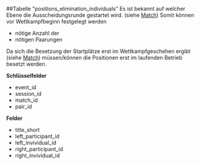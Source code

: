 ##Tabelle "positions_elimination_individuals"
Es ist bekannt auf welcher Ebene die Ausscheidungsrunde gestartet wird. (siehe [Match])
Somit können vor Wettkampfbeginn festgelegt werden
* nötige Anzahl der 
* nötigen Paarungen

Da sich die Besetzung der Startplätze erst im Wettkampfgeschehen ergibt (siehe [Match]) müssen/können die Positionen erst im laufenden Betrieb besetzt werden.

**Schlüsselfelder**
* event_id
* session_id
* match_id
* pair_id

**Felder**
* title_short
* left_participant_id
* left_invividual_id
* right_participant_id
* right_invividual_id

[Match]: kapitel_08_match.md "Match-Runden"
